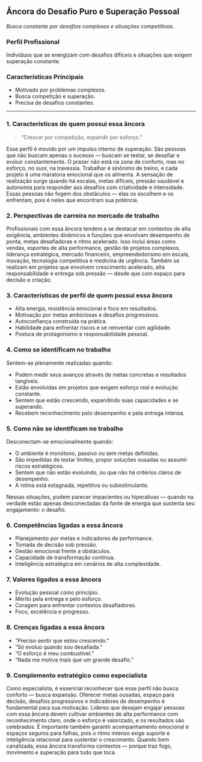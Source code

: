 ## **Âncora do Desafio Puro e Superação Pessoal**
*Busca constante por desafios complexos e situações competitivas.*

### **Perfil Profissional**
Indivíduos que se energizam com desafios difíceis e situações que exigem superação constante.

### **Características Principais**
* Motivado por problemas complexos.
* Busca competição e superação.
* Precisa de desafios constantes.

---

### **1. Características de quem possui essa âncora**
> “Crescer por competição, expandir por esforço.”

Esse perfil é movido por um impulso interno de superação. São pessoas que não buscam apenas o sucesso — buscam se testar, se desafiar e evoluir constantemente. O prazer não está na zona de conforto, mas no esforço, no suor, na travessia. Trabalhar é sinônimo de treino, e cada projeto é uma maratona emocional que os alimenta. A sensação de realização surge quando há escalas, metas difíceis, pressão saudável e autonomia para responder aos desafios com criatividade e intensidade. Essas pessoas não fogem dos obstáculos — elas os escolhem e os enfrentam, pois é neles que encontram sua potência.

### **2. Perspectivas de carreira no mercado de trabalho**
Profissionais com essa âncora tendem a se destacar em contextos de alta exigência, ambientes dinâmicos e funções que envolvam desempenho de ponta, metas desafiadoras e ritmo acelerado. Isso inclui áreas como vendas, esportes de alta performance, gestão de projetos complexos, liderança estratégica, mercado financeiro, empreendedorismo em escala, inovação, tecnologia competitiva e medicina de urgência. Também se realizam em projetos que envolvem crescimento acelerado, alta responsabilidade e entrega sob pressão — desde que com espaço para decisão e criação.

### **3. Características de perfil de quem possui essa âncora**
* Alta energia, resistência emocional e foco em resultados.
* Motivação por metas ambiciosas e desafios progressivos.
* Autoconfiança construída na prática.
* Habilidade para enfrentar riscos e se reinventar com agilidade.
* Postura de protagonismo e responsabilidade pessoal.

### **4. Como se identificam no trabalho**
Sentem-se plenamente realizadas quando:
* Podem medir seus avanços através de metas concretas e resultados tangíveis.
* Estão envolvidas em projetos que exigem esforço real e evolução constante.
* Sentem que estão crescendo, expandindo suas capacidades e se superando.
* Recebem reconhecimento pelo desempenho e pela entrega intensa.

### **5. Como não se identificam no trabalho**
Desconectam-se emocionalmente quando:
* O ambiente é monótono, passivo ou sem metas definidas.
* São impedidas de testar limites, propor soluções ousadas ou assumir riscos estratégicos.
* Sentem que não estão evoluindo, ou que não há critérios claros de desempenho.
* A rotina está estagnada, repetitiva ou subestimulante.

Nessas situações, podem parecer impacientes ou hiperativas — quando na verdade estão apenas desconectadas da fonte de energia que sustenta seu engajamento: o desafio.

### **6. Competências ligadas a essa âncora**
* Planejamento por metas e indicadores de performance.
* Tomada de decisão sob pressão.
* Gestão emocional frente a obstáculos.
* Capacidade de transformação contínua.
* Inteligência estratégica em cenários de alta complexidade.

### **7. Valores ligados a essa âncora**
* Evolução pessoal como princípio.
* Mérito pela entrega e pelo esforço.
* Coragem para enfrentar contextos desafiadores.
* Foco, excelência e progresso.

### **8. Crenças ligadas a essa âncora**
* “Preciso sentir que estou crescendo.”
* “Só evoluo quando sou desafiada.”
* “O esforço é meu combustível.”
* “Nada me motiva mais que um grande desafio.”

### **9. Complemento estratégico como especialista**
Como especialista, é essencial reconhecer que esse perfil não busca conforto — busca expansão. Oferecer metas ousadas, espaço para decisão, desafios progressivos e indicadores de desempenho é fundamental para sua motivação. Líderes que desejam engajar pessoas com essa âncora devem cultivar ambientes de alta performance com reconhecimento claro, onde o esforço é valorizado, e os resultados são celebrados. É importante também garantir acompanhamento emocional e espaços seguros para falhas, pois o ritmo intenso exige suporte e inteligência relacional para sustentar o crescimento. Quando bem canalizada, essa âncora transforma contextos — porque traz fogo, movimento e superação para tudo que toca.
